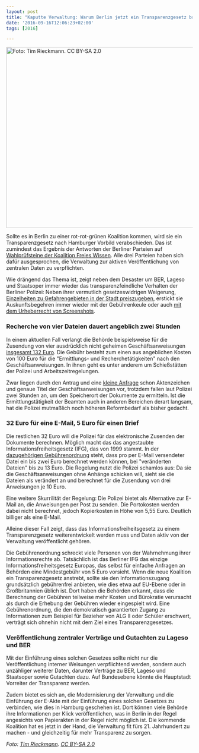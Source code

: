 ```yaml
---
layout: post
title: "Kaputte Verwaltung: Warum Berlin jetzt ein Transparenzgesetz braucht"
date: '2016-09-16T12:06:23+02:00'
tags: [2016]

---
```

<a href="https://netzpolitik.org/wp-upload/2016/09/13837300983_b8993aadcf_k.jpg"><img src="https://netzpolitik.org/wp-upload/2016/09/13837300983_b8993aadcf_k-730x487.jpg" alt="Foto: Tim Rieckmann. CC BY-SA 2.0" width="730" height="487" class="size-large wp-image-133040" /></a>

Sollte es in Berlin zu einer rot-rot-grünen Koalition kommen, wird sie ein Transparenzgesetz nach Hamburger Vorbild verabschieden. Das ist zumindest das Ergebnis der Antworten der Berliner Parteien auf <a href="https://netzpolitik.org/2016/koalition-freies-wissen-wahlpruefsteine-berlin-2016/">Wahlprüfsteine der Koalition Freies Wissen</a>. Alle drei Parteien haben sich dafür ausgesprochen, die Verwaltung zur aktiven Veröffentlichung von zentralen Daten zu verpflichten.

Wie drängend das Thema ist, zeigt neben dem Desaster um BER, Lageso und Staatsoper immer wieder das transparenzfeindliche Verhalten der Berliner Polizei: Neben ihrer vermutlich gesetzeswidrigen Weigerung, <a href="https://netzpolitik.org/2016/interview-die-informationsfreiheit-an-kriminalitaetsbelasteten-orten/">Einzelheiten zu Gefahrengebieten in der Stadt preiszugeben</a>, erstickt sie Auskunftsbegehren immer wieder mit der Gebührenkeule oder auch <a href=" https://fragdenstaat.de/anfrage/handlungsanleitungen-der-berliner-polizei-zur-benutzung-des-strafverfolger-portals-von-facebook-facebookcomrecords/#nachricht-54210">mit dem Urheberrecht von Screenshots</a>.

<h3>Recherche von vier Dateien dauert angeblich zwei Stunden</h3>

In einem aktuellen Fall verlangt die Behörde beispielsweise für die Zusendung von vier ausdrücklich nicht geheimen Geschäftsanweisungen <a href="https://fragdenstaat.de/anfrage/weisungen-der-polizei-berlin/#nachricht-54161">insgesamt 132 Euro</a>. Die Gebühr besteht zum einen aus angeblichen Kosten von 100 Euro für die "Ermittlungs- und Recherchetätigkeiten" nach den Geschäftsanweisungen. In ihnen geht es unter anderem um Schießstätten der Polizei und Arbeitszeitregelungen.

Zwar liegen durch den Antrag und eine <a href="https://kleineanfragen.de/berlin/17/17027-geschaeftsanweisungen-der-berliner-polizei-abgelaufen-und-veraltet">kleine Anfrage</a> schon Aktenzeichen und genaue Titel der Geschäftsanweisungen vor, trotzdem fallen laut Polizei zwei Stunden an, um den Speicherort der Dokumente zu ermitteln. Ist die Ermittlungstätigkeit der Beamten auch in anderen Bereichen derart langsam, hat die Polizei mutmaßlich noch höheren Reformbedarf als bisher gedacht.

<h3>32 Euro für eine E-Mail, 5 Euro für einen Brief</h3>

Die restlichen 32 Euro will die Polizei für das elektronische Zusenden der Dokumente berechnen. Möglich macht das das angestaubte Informationsfreiheitsgesetz (IFG), das von 1999 stammt. In der <a href="http://www.datenschutz-berlin.de/attachments/635/IFG_GebO.pdf">dazugehörigen Gebührenordnung</a> steht, dass pro per E-Mail versendeter Datei ein bis zwei Euro berechnet werden können, bei "veränderten Dateien" bis zu 13 Euro. Die Regelung nutzt die Polizei schamlos aus: Da sie die Geschäftsanweisungen ohne Anhänge schicken will, sieht sie die Dateien als verändert an und berechnet für die Zusendung von drei Anweisungen je 10 Euro.

Eine weitere Skurrilität der Regelung: Die Polizei bietet als Alternative zur E-Mail an, die Anweisungen per Post zu senden. Die Portokosten werden dabei nicht berechnet, jedoch Kopierkosten in Höhe von 5,55 Euro. Deutlich billiger als eine E-Mail.

Alleine dieser Fall zeigt, dass das Informationsfreiheitsgesetz zu einem Transparenzgesetz weiterentwickelt werden muss und Daten aktiv von der Verwaltung veröffentlicht gehören. 

Die Gebührenordnung schreckt viele Personen von der Wahrnehmung ihrer Informationsrechte ab. Tatsächlich ist das Berliner IFG das einzige Informationsfreiheitsgesetz Europas, das selbst für einfache Anfragen an Behörden eine Mindestgebühr von 5 Euro vorsieht. Wenn die neue Koalition ein Transparenzgesetz anstrebt, sollte sie den Informationszugang grundsätzlich gebührenfrei anbieten, wie dies etwa auf EU-Ebene oder in Großbritannien üblich ist. Dort haben die Behörden erkannt, dass die Berechnung der Gebühren teilweise mehr Kosten und Bürokratie verursacht als durch die Erhebung der Gebühren wieder eingespielt wird. Eine Gebührenordnung, die den demokratisch garantierten Zugang zu Informationen zum Beispiel für Bezieher von ALG II oder Schüler erschwert, verträgt sich ohnehin nicht mit dem Ziel eines Transparenzgesetzes.

<h3>Veröffentlichung zentraler Verträge und Gutachten zu Lageso und BER</h3>

Mit der Einführung eines solchen Gesetzes sollte nicht nur die Veröffentlichung interner Weisungen verpflichtend werden, sondern auch unzähliger weiterer Daten, darunter Verträge zu BER, Lageso und Staatsoper sowie Gutachten dazu. Auf Bundesebene könnte die Hauptstadt Vorreiter der Transparenz werden.

Zudem bietet es sich an, die Modernisierung der Verwaltung und die Einführung der E-Akte mit der Einführung eines solchen Gesetzes zu verbinden, wie dies in Hamburg geschehen ist. Dort können viele Behörde ihre Informationen per Klick veröffentlichen, was in Berlin in der Regel angesichts von Papierakten in der Regel nicht möglich ist. Die kommende Koalition hat es jetzt in der Hand, die Verwaltung fit fürs 21. Jahrhundert zu machen - und gleichzeitig für mehr Transparenz zu sorgen. 

<i>Foto: <a href="https://www.flickr.com/photos/foto_db/">Tim Rieckmann</a>. <a href="https://creativecommons.org/licenses/by-nc/2.0/">CC BY-SA 2.0</a></i>
